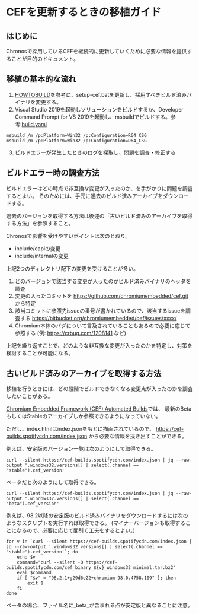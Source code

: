 # CEFを更新するときの移植ガイド

## はじめに

Chronosで採用しているCEFを継続的に更新していくために必要な情報を提供することが目的のドキュメント。

## 移植の基本的な流れ

1. [HOWTOBUILD](../HOWTOBUILD.md)を参考に、setup-cef.batを更新し、採用すべきビルド済みバイナリを変更する。
2. Visual Studio 2019を起動しソリューションをビルドするか、Developer Command Prompt for VS 2019を起動し、msbuildでビルドする。参考:[build.yaml](../.github/workflows/build.yaml)

```
msbuild /m /p:Platform=Win32 /p:Configuration=R64_CSG
msbuild /m /p:Platform=Win32 /p:Configuration=D64_CSG
```

3. ビルドエラーが発生したときのログを採取し、問題を調査・修正する

## ビルドエラー時の調査方法

ビルドエラーはどの時点で非互換な変更が入ったのか、を手がかりに問題を調査するとよい。
そのためには、手元に過去のビルド済みアーカイブをダウンロードする。

過去のバージョンを取得する方法は後述の「古いビルド済みのアーカイブを取得する方法」を参照すること。

Chronosで影響を受けやすいポイントは次のとおり。

* include/capiの変更
* include/internalの変更

上記2つのディレクトリ配下の変更を受けることが多い。

1. どのバージョンで該当する変更が入ったのかビルド済みバイナリのヘッダを調査
2. 変更の入ったコミットを https://github.com/chromiumembedded/cef.git から特定
3. 該当コミットに参照先issueの番号が書かれているので、該当するissueを調査する
   https://bitbucket.org/chromiumembedded/cef/issues/xxxx/
4. Chromium本体のバグについて言及されていることもあるので必要に応じて参照する (例: https://crbug.com/1208141 など)

上記を繰り返すことで、どのような非互換な変更が入ったのかを特定し、対策を検討することが可能になる。

## 古いビルド済みのアーカイブを取得する方法

移植を行うときには、どの段階でビルドできなくなる変更点が入ったのかを調査したいことがある。

[Chromium Embedded Framework (CEF) Automated Builds](https://cef-builds.spotifycdn.com/index.html#windows32)では、
最新のBetaもしくはStableのアーカイブしか参照できるようになっていない。

ただし、index.htmlはindex.jsonをもとに描画されているので、 https://cef-builds.spotifycdn.com/index.json から必要な情報を抜き出すことができる。

例えば、安定版のバージョン一覧は次のようにして取得できる。

```
curl --silent https://cef-builds.spotifycdn.com/index.json | jq --raw-output '.windows32.versions[] | select(.channel == "stable").cef_version'
```

ベータだと次のようにして取得できる。

```
curl --silent https://cef-builds.spotifycdn.com/index.json | jq --raw-output '.windows32.versions[] | select(.channel == "beta").cef_version'
```

例えば、98.2以降の安定版のビルド済みバイナリをダウンロードするには次のようなスクリプトを実行すれば取得できる。
(マイナーバージョンも取得することになるので、必要に応じて間引く工夫をするとよい。)

```
for v in `curl --silent https://cef-builds.spotifycdn.com/index.json | jq --raw-output '.windows32.versions[] | select(.channel == "stable").cef_version'`; do
    echo $v
    command="curl --silent -O https://cef-builds.spotifycdn.com/cef_binary_${v}_windows32_minimal.tar.bz2"
    eval $command
    if [ "$v" = "98.2.1+g29d6e22+chromium-98.0.4758.109" ]; then
        exit 1
    fi
done
```

ベータの場合、ファイル名に_beta_が含まれる点が安定版と異なることに注意。
